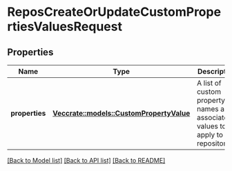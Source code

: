 # ReposCreateOrUpdateCustomPropertiesValuesRequest

## Properties

Name | Type | Description | Notes
------------ | ------------- | ------------- | -------------
**properties** | [**Vec<crate::models::CustomPropertyValue>**](custom-property-value.md) | A list of custom property names and associated values to apply to the repositories. | 

[[Back to Model list]](../README.md#documentation-for-models) [[Back to API list]](../README.md#documentation-for-api-endpoints) [[Back to README]](../README.md)


